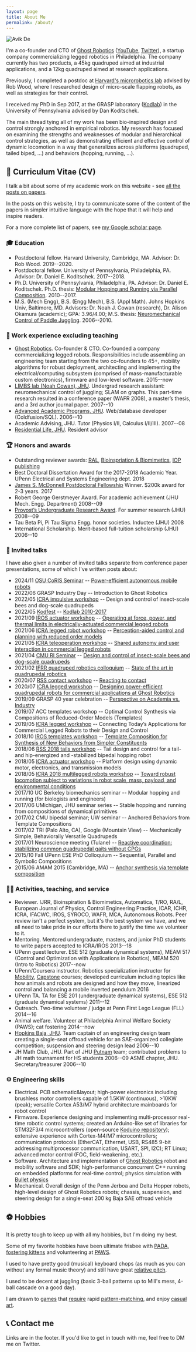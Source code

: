 ```yaml
---
layout: page
title: About Me
permalink: /about/
---
```


![Avik De](/images/head.png)

I'm a co-founder and CTO of [Ghost Robotics](https://www.ghostrobotics.io/) ([YouTube](https://www.youtube.com/channel/UCG4Xp4nghgyWK4ud5Xbo-4g), [Twitter](https://twitter.com/Ghost_Robotics)), a startup company commercializing legged robotics in Philadelphia. The company currently has two products, a 45kg quadruped aimed at industrial applications, and a 12kg quadruped aimed at research applications. 

Previously, I completed a postdoc at [Harvard's microrobotics lab](https://www.micro.seas.harvard.edu/) advised by Rob Wood, where I researched design of micro-scale flapping robots, as well as strategies for their control. 

I received my PhD in Sep 2017, at the GRASP laboratory ([Kodlab](https://kodlab.seas.upenn.edu/)) in the University of Pennsylvania advised by Dan Koditschek. 

The main thread tying all of my work has been bio-inspired design and control strongly anchored in empirical robotics. My research has focused on examining the strengths and weaknesses of modular and hierarchical control strategies, as well as demonstrating efficient and effective control of dynamic locomotion in a way that generalizes across platforms (quadruped, tailed biped, …) and behaviors (hopping, running, …).

## 📜 Curriculum Vitae (CV)

I talk a bit about some of my academic work on this website - see [all the posts on papers](/tags#papers).

In the posts on this website, I try to communicate some of the content of the papers in simpler intuitive language with the hope that it will help and inspire readers. 

For a more complete list of papers, see [my Google scholar page](https://scholar.google.com/citations?user=m-A4ZdEAAAAJ&hl=en).

### 🎓 Education

- Postdoctoral fellow. Harvard University, Cambridge, MA. Advisor: Dr. Rob Wood. 2019--2020.
- Postdoctoral fellow. University of Pennsylvania, Philadelphia, PA. Advisor: Dr. Daniel E. Koditschek. 2017--2018.
- Ph.D. University of Pennsylvania, Philadelphia, PA. Advisor: Dr. Daniel E. Koditschek. Ph.D. thesis: [Modular Hopping and Running via Parallel Composition](http://repository.upenn.edu/ese_papers/794/). 2010--2017.
- M.S. (Mech Engg), B.S. (Engg Mech), B.S. (Appl Math). Johns Hopkins Univ, Baltimore, MD. Advisors: Dr. Noah J. Cowan
(research), Dr. Alison Okamura (academic); GPA: 3.96/4.00; M.S. thesis: [Neuromechanical Control of Paddle Juggling](https://jscholarship.library.jhu.edu/handle/1774.2/34135). 2006--2010.

### 🏢 Work experience excluding teaching

- [Ghost Robotics](https://www.ghostrobotics.io/). Co-founder & CTO. Co-founded a company commercializing legged robots. Responsibilities include 
assembling an engineering team starting from the two co-founders to 45+, mobility algorithms for robust deployment, architecting
and implementing the electrical/computing subsystem (comprised of mass-manufacturable custom electronics), firmware and low-level software.
2015--now
- [LIMBS lab (Noah Cowan), JHU](https://limbs.lcsr.jhu.edu/). Undergrad research assistant: neuromechanical control of juggling; SLAM on graphs. This part-time research resulted in a conference paper (WAFR 2008), a master’s thesis, and a 3rd author journal paper.
2007--10 
- [Advanced Academic Programs, JHU](https://advanced.jhu.edu/). Web/database developer (Coldfusion/SQL). 2006--10 
- Academic Advising, JHU. Tutor (Physics I/II, Calculus I/II/III). 2007--08
- [Residential Life, JHU](https://studentaffairs.jhu.edu/community-living/residential-life/). Resident advisor

### 🏆 Honors and awards

- Outstanding reviewer awards: [RAL](/assets/best_reviewer_award_icra18.pdf), [Bioinspriation & Biomimetics](/assets/outstanding_reviewer_bb.pdf), [IOP publishing](/assets/J-VAR-CE-0920-Trusted-Reviewer-1405.pdf)
- Best Doctoral Dissertation Award for the 2017-2018 Academic Year. UPenn Electrical and Systems Engineering dept. 2018
- [James S. McDonnell Postdoctoral Fellowship](https://www.jsmf.org/apply/fellowship/) Winner. $200k award for 2-3 years. 2017
- Robert George Gerstmeyer Award. For academic achievement (JHU Mech. Engg. Department) 2008--09 
- [Provost’s Undergraduate Research Award](https://hour.jhu.edu/opportunities/pura/). For summer research (JHU) 2008--09 
- Tau Beta Pi, Pi Tau Sigma Engg. honor societies. Inductee (JHU) 2008
- International Scholarship. Merit-based full-tuition scholarship (JHU) 2006--10 

### 🎤 Invited talks

I have also given a number of invited talks separate from conference paper presentations, some of which I've written posts about:

- 2024/11 [OSU CoRIS Seminar](https://engineering.oregonstate.edu/events/power-efficient-autonomous-mobile-robots) -- [Power-efficient autonomous mobile robots](/power-efficient-robots)
- 2022/06 GRASP Industry Day -- Introduction to Ghost Robotics
- 2022/05 [ICRA impulsive workshop](https://impulsivemuri.com/workshop2022.html) -- Design and control of insect-scale bees and dog-scale quadrupeds
- 2022/05 [Kodfest](https://kodlab.seas.upenn.edu/kodfest/) -- [Kodlab 2010-2017](/kodfest)
- 2021/09 [IROS actuator workshop](https://www.ram.eemcs.utwente.nl/gears-direct-drive-recent-trends-and-opportunities-actuation) -- [Operating at force, power, and thermal limits in electrically-actuated commercial legged robots](https://youtu.be/724g-ZmK0G8)
- 2021/06 [ICRA legged robot workshop](http://leggedrobots.put.poznan.pl/program/) -- [Perception-aided control and planning with reduced order models](/icra-legged-ws-2021)
- 2021/05 [ICRA teleoperation workshop](https://softmanbot.eu/?p=591) -- [Shared autonomy and user interaction in commercial legged robots](/shared-autonomy-ui)
- 2021/04 [CMU RI Seminar](https://www.ri.cmu.edu/event/ri-seminar-avik-de-co-founder-cto-ghost-robotics-2021-04-23/) -- [Design and control of insect-scale bees and dog-scale quadrupeds](/ri-seminar)
- 2021/02 [IFRR quadruped robotics colloquium](http://ifrr.org/quadruped-robotics) -- [State of the art in quadrupedal robotics](/ifrr-colloquium)
- 2020/07 [RSS contact workshop](http://mlab.ri.cmu.edu/reacting_contact_workshop/) -- [Reacting to contact](https://youtu.be/al8xvj2-YLY)
- 2020/07 [ICRA legged workshop](https://sites.google.com/view/leggedrobotworkshop2020) -- [Designing power-efficient quadrupedal robots for commercial applications at Ghost Robotics](https://youtu.be/30kZT3RTFpI)
- 2019/09 GRASP 40 year celebration -- [Perspective on Academia vs. Industry](/academia-industry)
- 2019/07 ACC templates workshop -- Optimal Control Synthesis via Compositions of Reduced-Order Models (Templates)
- 2019/05 [ICRA legged workshop](https://icra2019wslocomotion.wordpress.com/) -- Connecting Today’s Applications for Commercial Legged Robots to their Design and Control
- 2018/10 [IROS templates workshop](https://iros18wsdll.netlify.app/talks/) -- [Template Composition for Synthesis of New Behaviors from Simpler Constituents](https://speakerdeck.com/avikde/template-composition-for-synthesis-of-new-behaviors-from-simpler-constituents)
- 2018/06 [RSS 2018 tails workshop](https://www.cmu.edu/me/robomechanicslab/ws/rss2018.html) -- Tail design and control for a tail- and hip-energized and -stabilized bipedal hopping robot
- 2018/05 [ICRA actuator workshop](https://torquecontrolledactuatorcriteria.wordpress.com/) -- Platform design using dynamic motor, electronics, and transmission models
- 2018/05 [ICRA 2018 multilegged robots workshop](https://research.csiro.au/robotics/multilegged-robots-workshop-icra2018/) -- [Toward robust locomotion subject to variations in robot scale, mass, payload, and environmental conditions](https://kodlab.seas.upenn.edu/wp-content/uploads/2018/06/icra18_multilegged_workshop.pdf)
- 2017/10 UC Berkeley biomechanics seminar -- Modular hopping and running (for biologists and engineers)
- 2017/06 UMichigan, JHU seminar series -- Stable hopping and running from compositions of dynamical primitives
- 2017/02 CMU bipedal seminar; UW seminar -- Anchored Behaviors from Template Compositions
- 2017/02 TRI (Palo Alto, CA), Google (Mountain View) -- Mechanically Simple, Behaviorally Versatile Quadrupeds
- 2017/01 Neuroscience meeting (Tulane) -- [Reactive coordination: stabilizing common quadrupedal gaits without CPGs](https://speakerdeck.com/avikde/reactive-coordination-stabilizing-common-quadrupedal-gaits-without-cpgs)
- 2015/10 Fall UPenn ESE PhD Colloquium -- Sequential, Parallel and Symbolic Compositions
- 2015/06 AMAM 2015 (Cambridge, MA) -- [Anchor synthesis via template composition](/amam-2015-talk)

### 🧑‍🏫 Activities, teaching, and service

- Reviewer. IJRR, Bioinspiration & Biomimetics, Automatica, T/RO, RA/L, European Journal of Physics, Control Engineering Practice, ICAR, ICHR, ICRA, IFACWC, IROS, SYROCO, WAFR, MCA, Autonomous Robots. Peer review isn't a perfect system, but it's the best system we have, and we all need to take pride in our efforts there to justify the time we volunteer to it. 
- Mentoring. Mentored undergraduate, masters, and junior PhD students to write papers accepted to ICRA/IROS 2013--18
- UPenn guest lecturer. ESE 512 (graduate dynamical systems), MEAM 517 (Control and Optimization with Applications in
Robotics), MEAM 520 (Intro to Robotics)
2017--now 
- UPenn/Coursera instructor. Robotics specialization instructor for [Mobility](https://www.coursera.org/learn/robotics-mobility?specialization=robotics), [Capstone](https://www.coursera.org/learn/robotics-capstone?specialization=robotics) courses; developed curriculum 
including topics like how animals and robots are designed and how they move, linearized control and balancing a 
mobile inverted pendulum
2016
- UPenn TA. TA for ESE 201 (undergraduate dynamical systems), ESE 512 (graduate dynamical systems) 2011--12 
- Outreach. Two-time volunteer / judge at Penn First Lego League (FLL) 2014--16 
- Animal welfare. Volunteer at Philadelphia Animal Welfare Society (PAWS); cat fostering 2014--now 
- [Hopkins Baja, JHU](https://baja.jhu.edu/). Team captain of an engineering design team creating a single-seat offroad vehicle for an SAE-organized collegiate competition; suspension and steering design lead
2006--10 
- JH Math Club, JHU. Part of JHU [Putnam](https://www.maa.org/math-competitions/william-lowell-putnam-mathematical-competition) team; contributed problems to JH math tournament for HS students 2006--09
ASME chapter, JHU. Secretary/treasurer 2006--10

### ⚙️ Engineering skills

- Electrical. PCB schematic&layout; high-power electronics including brushless motor controllers capable of 1.5KW 
(continuous), >10KW (peak); versatile Cortex A53/M7 hybrid architecture mainboards for robot control 
- Firmware. Experience designing and implementing multi-processor real-time robotic control systems; created an Arduino-like set of libraries for 
STM32F3/4 microcontrollers (open-source [Koduino repository](https://github.com/avikde/koduino)); extensive experience with Cortex-M4/M7 microcontrollers; communication 
protocols (EtherCAT, Ethernet, USB, RS485 9-bit addressing multiprocessor communication, USART, SPI, I2C); RT Linux; advanced motor control 
(FOC, field-weakening, etc.).
- Software. Architecture and implementation of [Ghost Robotics](https://www.ghostrobotics.io/) robot and mobility software and SDK; high-performance concurrent C++ running on embedded platforms for real-time control; physics simulation with [Bullet physics](https://github.com/bulletphysics/bullet3)
- Mechanical. Overall design of the Penn Jerboa and Delta Hopper robots, high-level design of Ghost Robotics robots; chassis, suspension, and steering design for a single-seat 200 kg Baja SAE offroad vehicle

## ⚽ Hobbies

It is pretty tough to keep up with all my hobbies, but I'm doing my best.

Some of my favorite hobbies have been ultimate frisbee with [PADA](http://pada.org/), [fostering kittens](/tags/#cats) and volunteering at [PAWS](http://phillypaws.org/).

I used to have pretty good (musical) keyboard chops (as much as you can without any formal music theory) and still have great [relative pitch](http://www.perfectpitch.com/perfectrelative.htm).

I used to be decent at juggling (basic 3-ball patterns up to Mill's mess, 4-ball cascade on a good day).

I am drawn to [games](http://en.wikipedia.org/wiki/Speedcubing) that [require](http://www.popcap.com/bejeweled-blitz) rapid [pattern-matching](http://en.wikipedia.org/wiki/Set_(game)), and enjoy [casual art](/tags/#art).

<!-- ### 🧳 Travels

I have traveled a fair amount in my life (perk of being a graduate student) and I decided to start documenting, because it reminds of the stories involved. Also see [all the posts on travel](/tags#travel).

<iframe src="https://mapsengine.google.com/map/embed?mid=zlxSfKtAshHA.kE_e2uZN5mTo" width="640" height="480"></iframe> -->

## 📞 Contact me

Links are in the footer. If you'd like to get in touch with me, feel free to DM me on Twitter.

